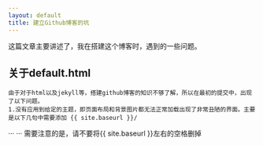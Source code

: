 ```yaml
---
layout: default
title: 建立Github博客的坑
---
```


这篇文章主要讲述了，我在搭建这个博客时，遇到的一些问题。


## 关于default.html
    由于对于html以及jekyll等，搭建github博客的知识不够了解，所以在最初的提交中，出现了以下问题。
    1.没有应用到给定的主题，即页面布局和背景图片都无法正常加载出现了非常丑陋的界面。主要是以下几句中需要添加 {{ site.baseurl }}/
···
    <link rel="stylesheet" href="{{ site.baseurl }}stylesheets/styles.css">
    <link rel="stylesheet" href="{{ site.baseurl }}stylesheets/pygment_trac.css">
    <script src="{{ site.baseurl }}/javascripts/respond.js"></script>
···
    需要注意的是，请不要将{{ site.baseurl }}左右的空格删掉
